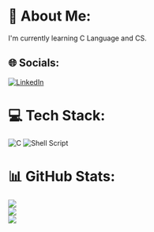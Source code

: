 # 💫 About Me:
I'm currently learning C Language and CS.


## 🌐 Socials:
[![LinkedIn](https://img.shields.io/badge/LinkedIn-%230077B5.svg?logo=linkedin&logoColor=white)](https://linkedin.com/in/test) 

# 💻 Tech Stack:
![C](https://img.shields.io/badge/c-%2300599C.svg?style=for-the-badge&logo=c&logoColor=white) ![Shell Script](https://img.shields.io/badge/shell_script-%23121011.svg?style=for-the-badge&logo=gnu-bash&logoColor=white)
# 📊 GitHub Stats:
![](https://github-readme-stats.vercel.app/api?username=ihuseyin&theme=gruvbox&hide_border=false&include_all_commits=false&count_private=false)<br/>
![](https://github-readme-streak-stats.herokuapp.com/?user=ihuseyin&theme=gruvbox&hide_border=false)<br/>
![](https://github-readme-stats.vercel.app/api/top-langs/?username=ihuseyin&theme=gruvbox&hide_border=false&include_all_commits=false&count_private=false&layout=compact)
